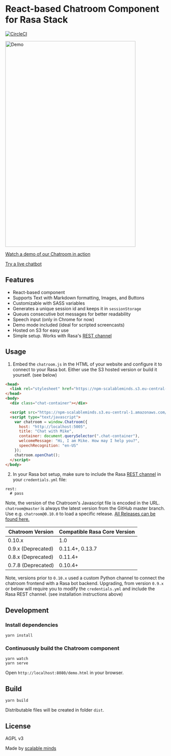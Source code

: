 # React-based Chatroom Component for Rasa Stack

[![CircleCI](https://circleci.com/gh/scalableminds/chatroom.svg?style=svg)](https://circleci.com/gh/scalableminds/chatroom)

<a href="https://npm-scalableminds.s3.eu-central-1.amazonaws.com/@scalableminds/chatroom@master/demo.html"><img src="https://npm-scalableminds.s3.amazonaws.com/%40scalableminds/chatroom/demo.gif" alt="Demo" width="409" height="645" /></a>

[Watch a demo of our Chatroom in action](https://npm-scalableminds.s3.eu-central-1.amazonaws.com/@scalableminds/chatroom@master/demo.html)

[Try a live chatbot](https://scalableminds.com/)

## Features

* React-based component
* Supports Text with Markdown formatting, Images, and Buttons
* Customizable with SASS variables
* Generates a unique session id and keeps it in `sessionStorage`
* Queues consecutive bot messages for better readability
* Speech input (only in Chrome for now)
* Demo mode included (ideal for scripted screencasts)
* Hosted on S3 for easy use
* Simple setup. Works with Rasa's [REST channel](https://rasa.com/docs/rasa/user-guide/connectors/your-own-website/#rest-channels)

## Usage
1. Embed the `chatroom.js` in the HTML of your website and configure it to connect to your Rasa bot. Either use the S3 hosted version or build it yourself. (see below)

```html
<head>
  <link rel="stylesheet" href="https://npm-scalableminds.s3.eu-central-1.amazonaws.com/@scalableminds/chatroom@master/dist/Chatroom.css" />
</head>
<body>
  <div class="chat-container"></div>

  <script src="https://npm-scalableminds.s3.eu-central-1.amazonaws.com/@scalableminds/chatroom@master/dist/Chatroom.js"/></script>
  <script type="text/javascript">
    var chatroom = window.Chatroom({
      host: "http://localhost:5005",
      title: "Chat with Mike",
      container: document.querySelector(".chat-container"),
      welcomeMessage: "Hi, I am Mike. How may I help you?",
      speechRecognition: "en-US"
    });
    chatroom.openChat();
  </script>
</body>
```


2. In your Rasa bot setup, make sure to include the Rasa [REST channel](https://rasa.com/docs/rasa/user-guide/connectors/your-own-website/#rest-channels) in your `credentials.yml` file:
```
rest:
  # pass
```

Note, the version of the Chatroom's Javascript file is encoded in the URL. `chatroom@master` is always the latest version from the GitHub master branch. Use e.g. `chatroom@0.10.0` to load a specific release. [All Releases can be found here.](https://github.com/scalableminds/chatroom/releases)


| Chatroom Version  | Compatible Rasa Core Version |
|-------------------|------------------------------|
| 0.10.x            | 1.0                          |
| 0.9.x (Deprecated)| 0.11.4+, 0.13.7              |
| 0.8.x (Deprecated)| 0.11.4+                      |
| 0.7.8 (Deprecated)| 0.10.4+                      |

Note, versions prior to `0.10.x` used a custom Python channel to connect the chatroom frontend with a Rasa bot backend. Upgrading, from version `0.9.x` or below will require you to modify the `credentials.yml` and include the Rasa REST channel. (see installation instructions above)


## Development

### Install dependencies

```
yarn install
```

### Continuously build the Chatroom component

```
yarn watch
yarn serve
```

Open `http://localhost:8080/demo.html` in your browser.

## Build

```
yarn build
```

Distributable files will be created in folder `dist`.

## License

AGPL v3

Made by [scalable minds](https://scalableminds.com)
